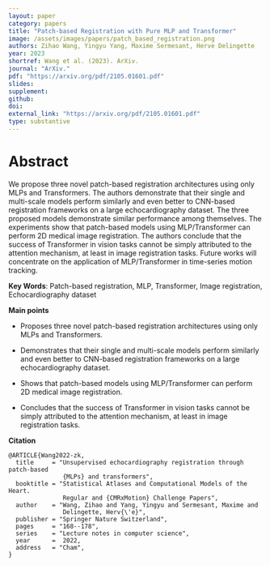 ```yaml
---
layout: paper
category: papers
title: "Patch-based Registration with Pure MLP and Transformer"
image: /assets/images/papers/patch_based_registration.png
authors: Zihao Wang, Yingyu Yang, Maxime Sermesant, Herve Delingette
year: 2023
shortref: Wang et al. (2023). ArXiv.
journal: "ArXiv."
pdf: "https://arxiv.org/pdf/2105.01601.pdf"
slides: 
supplement: 
github: 
doi: 
external_link: "https://arxiv.org/pdf/2105.01601.pdf"
type: substantive
---
```


# Abstract

We propose three novel patch-based registration architectures using only MLPs and Transformers. The authors demonstrate that their single and multi-scale models perform similarly and even better to CNN-based registration frameworks on a large echocardiography dataset. The three proposed models demonstrate similar performance among themselves. The experiments show that patch-based models using MLP/Transformer can perform 2D medical image registration. The authors conclude that the success of Transformer in vision tasks cannot be simply attributed to the attention mechanism, at least in image registration tasks. Future works will concentrate on the application of MLP/Transformer in time-series motion tracking.

**Key Words**:  Patch-based registration, MLP, Transformer, Image registration, Echocardiography dataset

**Main points**

- Proposes three novel patch-based registration architectures using only MLPs and Transformers.

- Demonstrates that their single and multi-scale models perform similarly and even better to CNN-based registration frameworks on a large echocardiography dataset.

- Shows that patch-based models using MLP/Transformer can perform 2D medical image registration.

- Concludes that the success of Transformer in vision tasks cannot be simply attributed to the attention mechanism, at least in image registration tasks.

**Citation**

```
@ARTICLE{Wang2022-zk,
  title     = "Unsupervised echocardiography registration through patch-based
               {MLPs} and transformers",
  booktitle = "Statistical Atlases and Computational Models of the Heart.
               Regular and {CMRxMotion} Challenge Papers",
  author    = "Wang, Zihao and Yang, Yingyu and Sermesant, Maxime and
               Delingette, Herv{\'e}",
  publisher = "Springer Nature Switzerland",
  pages     = "168--178",
  series    = "Lecture notes in computer science",
  year      =  2022,
  address   = "Cham",
}
```

